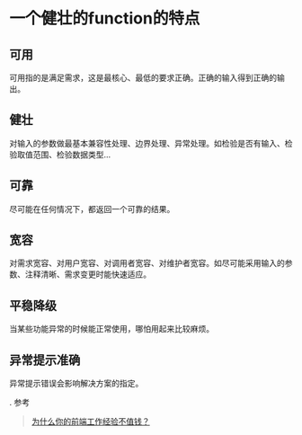 # 一个健壮的function的特点

## 可用
可用指的是满足需求，这是最核心、最低的要求正确。正确的输入得到正确的输出。

## 健壮
对输入的参数做最基本兼容性处理、边界处理、异常处理。如检验是否有输入、检验取值范围、检验数据类型...

## 可靠
尽可能在任何情况下，都返回一个可靠的结果。

## 宽容
对需求宽容、对用户宽容、对调用者宽容、对维护者宽容。如尽可能采用输入的参数、注释清晰、需求变更时能快速适应。

## 平稳降级
当某些功能异常的时候能正常使用，哪怕用起来比较麻烦。

## 异常提示准确
异常提示错误会影响解决方案的指定。

. 参考
> [为什么你的前端工作经验不值钱？](https://zhuanlan.zhihu.com/p/25595871)